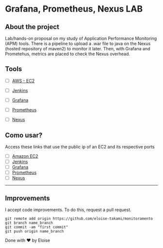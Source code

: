 # Grafana, Prometheus, Nexus LAB


## About the project

Lab/hands-on proposal on my study of Application Performance Monitoring (APM) tools. There is a pipeline to upload a .war file to java on the Nexus (hosted repository of maven2) to monitor it later. Then, with Grafana and Prometehus, metrics are placed to check the Nexus overhead.



## Tools

- [ ] [AWS - EC2](https://docs.aws.amazon.com/pt_br/AWSEC2/latest/UserGuide/concepts.html)
- [ ] [Jenkins](https://www.jenkins.io/)
- [ ] [Grafana](https://grafana.com/)
- [ ] [Prometheus](https://prometheus.io/)
- [ ] [Nexus](https://www.ibm.com/garage/method/practices/deliver/tool_nexus/)


## Como usar?

Access these links that use the public ip of an EC2 and its respective ports

- [ ] [Amazon EC2](https://us-east-1.console.aws.amazon.com/ec2-instance-connect/ssh?connType=standard&instanceId=i-00c0b902e26190ac8&osUser=ubuntu&region=us-east-1&sshPort=22#/)
- [ ] [Jenkins](http://44.210.15.179:8080/job/eloise/)
- [ ] [Grafana](http://44.210.15.179:3000/)
- [ ] [Prometheus](http://44.210.15.179:9090/)
- [ ] [Nexus](http://44.210.15.179:8081/)

***
## Improvements

I accept code improvements.
To do this, request a pull request.
```
git remote add origin https://github.com/eloise-takami/monitoramento
git branch name_branch
git commit -am "first commit"
git push origin name_branch
```
Done with ♥ by Eloise
